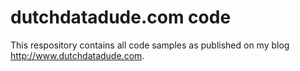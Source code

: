 # dutchdatadude.com code

This respository contains all code samples as published on my blog http://www.dutchdatadude.com.
